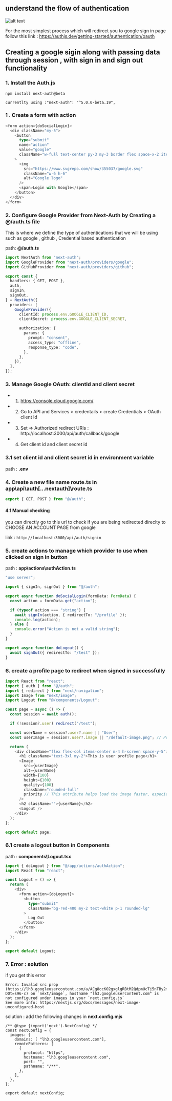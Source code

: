 ## understand the flow of authentication

![alt text](image-7.png)

For the most simplest process which will redirect you to google sign in page follow this link : https://authjs.dev/getting-started/authentication/oauth

## Creating a google sigin along with passing data through session , with sign in and sign out functionality

### 1. Install the Auth.js

```code
npm install next-auth@beta

currentlty using :"next-auth": "^5.0.0-beta.19",
```

### 1 . Create a form with action

```typescript
<form action={doSocialLogin}>
  <div className="my-5">
    <button
      type="submit"
      name="action"
      value="google"
      className="w-full text-center py-3 my-3 border flex space-x-2 items-center justify-center border-slate-200 rounded-lg text-slate-700 hover:border-slate-400 hover:text-slate-900 hover:shadow transition duration-150"
    >
      <img
        src="https://www.svgrepo.com/show/355037/google.svg"
        className="w-6 h-6"
        alt="Google logo"
      />
      <span>Login with Google</span>
    </button>
  </div>
</form>
```

### 2. Configure Google Provider from Next-Auth by Creating a **@/auth.ts** file

This is where we define the type of authentications that we will be using such as google , github , Credential based authentication

path: **@/auth.ts**

```typescript
import NextAuth from "next-auth";
import GoogleProvider from "next-auth/providers/google";
import GitHubProvider from "next-auth/providers/github";

export const {
  handlers: { GET, POST },
  auth,
  signIn,
  signOut,
} = NextAuth({
  providers: [
    GoogleProvider({
      clientId: process.env.GOOGLE_CLIENT_ID,
      clientSecret: process.env.GOOGLE_CLIENT_SECRET,

      authorization: {
        params: {
          prompt: "consent",
          access_type: "offline",
          response_type: "code",
        },
      },
    }),
  ],
});
```

### 3. Manage Google OAuth: clientId and client secret

- 1. https://console.cloud.google.com/
- 2. Go to API and Services > credentails > create Credentials > OAuth client Id
- 3. Set => Authorized redirect URIs : http://localhost:3000/api/auth/callback/google
- 4. Get client id and client secret id

### 3.1 set client id and client secret id in environment variable

path : **.env**

### 4. Create a new file name route.ts in **app\api\auth\[...nextauth]\route.ts**

```typescript
export { GET, POST } from "@/auth";
```

#### 4.1 Manual checking

you can directly go to this url to check if you are being redirected direclty to CHOOSE AN ACCOUNT PAGE from google

link : `http://localhost:3000/api/auth/signin`

### 5. create actions to manage which provider to use when clicked on sign in button

path : **app\actions\authAction.ts**

```typescript
"use server";

import { signIn, signOut } from "@/auth";

export async function doSocialLogin(formData: FormData) {
  const action = formData.get("action");

  if (typeof action === "string") {
    await signIn(action, { redirectTo: "/profile" });
    console.log(action);
  } else {
    console.error("Action is not a valid string");
  }
}

export async function doLogout() {
  await signOut({ redirectTo: "/test" });
}
```

### 6. create a profile page to redirect when signed in successfully

```typescript
import React from "react";
import { auth } from "@/auth";
import { redirect } from "next/navigation";
import Image from "next/image";
import Logout from "@/components/Logout";

const page = async () => {
  const session = await auth();

  if (!session?.user) redirect("/test");

  const userName = session?.user?.name || "User";
  const userImage = session?.user?.image || "/default-image.png"; // Provide a default image path

  return (
    <div className="flex flex-col items-center m-4 h-screen space-y-5">
      <h1 className="text-3xl my-2">This is user profile page</h1>
      <Image
        src={userImage}
        alt={userName}
        width={100}
        height={100}
        quality={100}
        className="rounded-full"
        priority // This attribute helps load the image faster, especially if it's above the fold
      />
      <h2 className="">{userName}</h2>
      <Logout />
    </div>
  );
};

export default page;
```

### 6.1 create a logout button in Components

path : **components\Logout.tsx**

```typescript
import { doLogout } from "@/app/actions/authAction";
import React from "react";

const Logout = () => {
  return (
    <div>
      <form action={doLogout}>
        <button
          type="submit"
          className="bg-red-400 my-2 text-white p-1 rounded-lg"
        >
          Log Out
        </button>
      </form>
    </div>
  );
};

export default Logout;
```

### 7. Error : solution

if you get this error

```code
Error: Invalid src prop (https://lh3.googleusercontent.com/a/ACg8ocKO2qxglgRBtM2QdpmUcTj5nTBy2mMy15ripTH8edi8t0LT-DOt=s96-c) on `next/image`, hostname "lh3.googleusercontent.com" is not configured under images in your `next.config.js`
See more info: https://nextjs.org/docs/messages/next-image-unconfigured-host

```

solution : add the following changes in **next.config.mjs**

```code
/** @type {import('next').NextConfig} */
const nextConfig = {
  images: {
    domains: [ "lh3.googleusercontent.com"],
    remotePatterns: [
      {
        protocol: "https",
        hostname: "lh3.googleusercontent.com",
        port: "",
        pathname: "/**",
      },
    ],
  },
};

export default nextConfig;
```

